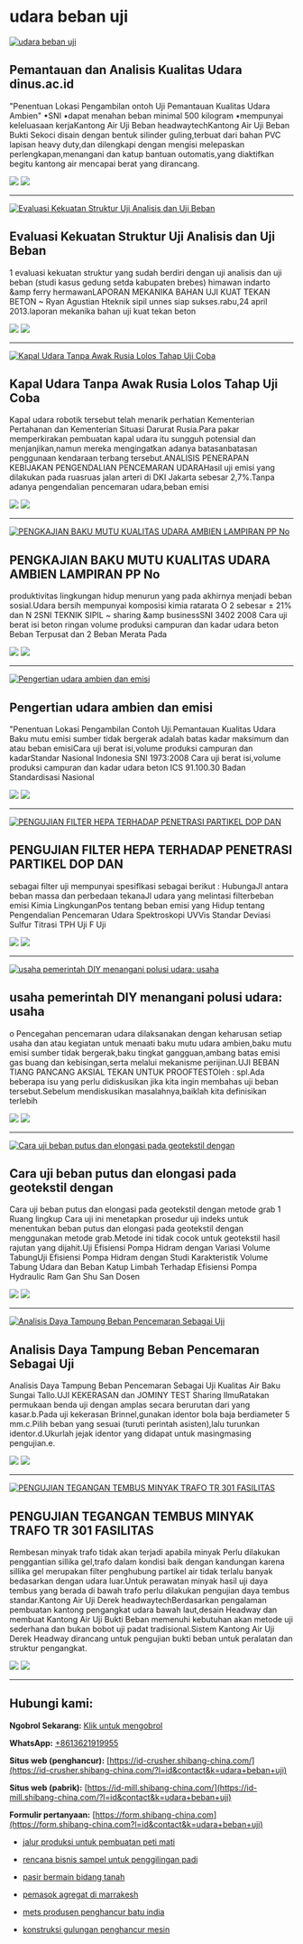 # udara beban uji

<a href="https://swt.shibang-china.com/?l=id&img&k=udara+beban+uji" target="_blank">![udara beban uji](http://static.shibang-china.com/all-800x300/992.jpg)</a>

## Pemantauan dan Analisis Kualitas Udara dinus.ac.id
"Penentuan Lokasi Pengambilan ontoh Uji Pemantauan Kualitas Udara Ambien" •SNI •dapat menahan beban minimal 500 kilogram •mempunyai keleluasaan kerjaKantong Air Uji Beban headwaytechKantong Air Uji Beban Bukti Sekoci disain dengan bentuk silinder guling,terbuat dari bahan PVC lapisan heavy duty,dan dilengkapi dengan mengisi melepaskan perlengkapan,menangani dan katup bantuan outomatis,yang diaktifkan begitu kantong air mencapai berat yang dirancang.


<a href="https://whatsapp.shibangsoft.com/WhatsApp.php" target="_blank" title="WhatsApp">![](http://static.shibang-china.com/icon/whatsapp.png)</a> <a href="https://swt.shibang-china.com/?l=id&icon&k=udara+beban+uji" target="_blank">![](http://static.shibang-china.com/icon/chat-id.png)</a>

---

<a href="https://swt.shibang-china.com/?l=id&img&k=udara+beban+uji" target="_blank">![Evaluasi Kekuatan Struktur Uji Analisis dan Uji Beban](http://static.shibang-china.com/all-800x300/1150.jpg)</a>

## Evaluasi Kekuatan Struktur Uji Analisis dan Uji Beban
1 evaluasi kekuatan struktur yang sudah berdiri dengan uji analisis dan uji beban (studi kasus gedung setda kabupaten brebes) himawan indarto &amp ferry hermawanLAPORAN MEKANIKA BAHAN UJI KUAT TEKAN BETON ~ Ryan Agustian Hteknik sipil unnes siap sukses.rabu,24 april 2013.laporan mekanika bahan uji kuat tekan beton


<a href="https://whatsapp.shibangsoft.com/WhatsApp.php" target="_blank" title="WhatsApp">![](http://static.shibang-china.com/icon/whatsapp.png)</a> <a href="https://swt.shibang-china.com/?l=id&icon&k=udara+beban+uji" target="_blank">![](http://static.shibang-china.com/icon/chat-id.png)</a>

---

<a href="https://swt.shibang-china.com/?l=id&img&k=udara+beban+uji" target="_blank">![Kapal Udara Tanpa Awak Rusia Lolos Tahap Uji Coba](http://static.shibang-china.com/all-800x300/640.jpg)</a>

## Kapal Udara Tanpa Awak Rusia Lolos Tahap Uji Coba
Kapal udara robotik tersebut telah menarik perhatian Kementerian Pertahanan dan Kementerian Situasi Darurat Rusia.Para pakar memperkirakan pembuatan kapal udara itu sungguh potensial dan menjanjikan,namun mereka mengingatkan adanya batasanbatasan penggunaan kendaraan terbang tersebut.ANALISIS PENERAPAN KEBIJAKAN PENGENDALIAN PENCEMARAN UDARAHasil uji emisi yang dilakukan pada ruasruas jalan arteri di DKI Jakarta sebesar 2,7%.Tanpa adanya pengendalian pencemaran udara,beban emisi


<a href="https://whatsapp.shibangsoft.com/WhatsApp.php" target="_blank" title="WhatsApp">![](http://static.shibang-china.com/icon/whatsapp.png)</a> <a href="https://swt.shibang-china.com/?l=id&icon&k=udara+beban+uji" target="_blank">![](http://static.shibang-china.com/icon/chat-id.png)</a>

---

<a href="https://swt.shibang-china.com/?l=id&img&k=udara+beban+uji" target="_blank">![PENGKAJIAN BAKU MUTU KUALITAS UDARA AMBIEN LAMPIRAN PP No](http://static.shibang-china.com/all-800x300/452.jpg)</a>

## PENGKAJIAN BAKU MUTU KUALITAS UDARA AMBIEN LAMPIRAN PP No
produktivitas lingkungan hidup menurun yang pada akhirnya menjadi beban sosial.Udara bersih mempunyai komposisi kimia ratarata O 2 sebesar ± 21% dan N 2SNI TEKNIK SIPIL ~ sharing &amp businessSNI 3402 2008 Cara uji berat isi beton ringan volume produksi campuran dan kadar udara beton Beban Terpusat dan 2 Beban Merata Pada


<a href="https://whatsapp.shibangsoft.com/WhatsApp.php" target="_blank" title="WhatsApp">![](http://static.shibang-china.com/icon/whatsapp.png)</a> <a href="https://swt.shibang-china.com/?l=id&icon&k=udara+beban+uji" target="_blank">![](http://static.shibang-china.com/icon/chat-id.png)</a>

---

<a href="https://swt.shibang-china.com/?l=id&img&k=udara+beban+uji" target="_blank">![Pengertian udara ambien dan emisi](http://static.shibang-china.com/all-800x300/373.jpg)</a>

## Pengertian udara ambien dan emisi
"Penentuan Lokasi Pengambilan Contoh Uji.Pemantauan Kualitas Udara Baku mutu emisi sumber tidak bergerak adalah batas kadar maksimum dan atau beban emisiCara uji berat isi,volume produksi campuran dan kadarStandar Nasional Indonesia SNI 1973:2008 Cara uji berat isi,volume produksi campuran dan kadar udara beton ICS 91.100.30 Badan Standardisasi Nasional


<a href="https://whatsapp.shibangsoft.com/WhatsApp.php" target="_blank" title="WhatsApp">![](http://static.shibang-china.com/icon/whatsapp.png)</a> <a href="https://swt.shibang-china.com/?l=id&icon&k=udara+beban+uji" target="_blank">![](http://static.shibang-china.com/icon/chat-id.png)</a>

---

<a href="https://swt.shibang-china.com/?l=id&img&k=udara+beban+uji" target="_blank">![PENGUJIAN FILTER HEPA TERHADAP PENETRASI PARTIKEL DOP DAN](http://static.shibang-china.com/all-800x300/209.jpg)</a>

## PENGUJIAN FILTER HEPA TERHADAP PENETRASI PARTIKEL DOP DAN
sebagai filter uji mempunyai spesiflkasi sebagai berikut : HubungaJl antara beban massa dan perbedaan tekanaJl udara yang melintasi filterbeban emisi Kimia LingkunganPos tentang beban emisi yang Hidup tentang Pengendalian Pencemaran Udara Spektroskopi UVVis Standar Deviasi Sulfur Titrasi TPH Uji F Uji


<a href="https://whatsapp.shibangsoft.com/WhatsApp.php" target="_blank" title="WhatsApp">![](http://static.shibang-china.com/icon/whatsapp.png)</a> <a href="https://swt.shibang-china.com/?l=id&icon&k=udara+beban+uji" target="_blank">![](http://static.shibang-china.com/icon/chat-id.png)</a>

---

<a href="https://swt.shibang-china.com/?l=id&img&k=udara+beban+uji" target="_blank">![usaha pemerintah DIY menangani polusi udara: usaha](http://static.shibang-china.com/all-800x300/1094.jpg)</a>

## usaha pemerintah DIY menangani polusi udara: usaha
o Pencegahan pencemaran udara dilaksanakan dengan keharusan setiap usaha dan atau kegiatan untuk menaati baku mutu udara ambien,baku mutu emisi sumber tidak bergerak,baku tingkat gangguan,ambang batas emisi gas buang dan kebisingan,serta melalui mekanisme perijinan.UJI BEBAN TIANG PANCANG AKSIAL TEKAN UNTUK PROOFTESTOleh : spl.Ada beberapa isu yang perlu didiskusikan jika kita ingin membahas uji beban tersebut.Sebelum mendiskusikan masalahnya,baiklah kita definisikan terlebih


<a href="https://whatsapp.shibangsoft.com/WhatsApp.php" target="_blank" title="WhatsApp">![](http://static.shibang-china.com/icon/whatsapp.png)</a> <a href="https://swt.shibang-china.com/?l=id&icon&k=udara+beban+uji" target="_blank">![](http://static.shibang-china.com/icon/chat-id.png)</a>

---

<a href="https://swt.shibang-china.com/?l=id&img&k=udara+beban+uji" target="_blank">![Cara uji beban putus dan elongasi pada geotekstil dengan](http://static.shibang-china.com/all-800x300/858.jpg)</a>

## Cara uji beban putus dan elongasi pada geotekstil dengan
Cara uji beban putus dan elongasi pada geotekstil dengan metode grab 1 Ruang lingkup Cara uji ini menetapkan prosedur uji indeks untuk menentukan beban putus dan elongasi pada geotekstil dengan menggunakan metode grab.Metode ini tidak cocok untuk geotekstil hasil rajutan yang dijahit.Uji Efisiensi Pompa Hidram dengan Variasi Volume TabungUji Efisiensi Pompa Hidram dengan Studi Karakteristik Volume Tabung Udara dan Beban Katup Limbah Terhadap Efisiensi Pompa Hydraulic Ram Gan Shu San Dosen


<a href="https://whatsapp.shibangsoft.com/WhatsApp.php" target="_blank" title="WhatsApp">![](http://static.shibang-china.com/icon/whatsapp.png)</a> <a href="https://swt.shibang-china.com/?l=id&icon&k=udara+beban+uji" target="_blank">![](http://static.shibang-china.com/icon/chat-id.png)</a>

---

<a href="https://swt.shibang-china.com/?l=id&img&k=udara+beban+uji" target="_blank">![Analisis Daya Tampung Beban Pencemaran Sebagai Uji](http://static.shibang-china.com/all-800x300/958.jpg)</a>

## Analisis Daya Tampung Beban Pencemaran Sebagai Uji
Analisis Daya Tampung Beban Pencemaran Sebagai Uji Kualitas Air Baku Sungai Tallo.UJI KEKERASAN dan JOMINY TEST Sharing IlmuRatakan permukaan benda uji dengan amplas secara berurutan dari yang kasar.b.Pada uji kekerasan Brinnel,gunakan identor bola baja berdiameter 5 mm.c.Pilih beban yang sesuai (turuti perintah asisten),lalu turunkan identor.d.Ukurlah jejak identor yang didapat untuk masingmasing pengujian.e.


<a href="https://whatsapp.shibangsoft.com/WhatsApp.php" target="_blank" title="WhatsApp">![](http://static.shibang-china.com/icon/whatsapp.png)</a> <a href="https://swt.shibang-china.com/?l=id&icon&k=udara+beban+uji" target="_blank">![](http://static.shibang-china.com/icon/chat-id.png)</a>

---

<a href="https://swt.shibang-china.com/?l=id&img&k=udara+beban+uji" target="_blank">![PENGUJIAN TEGANGAN TEMBUS MINYAK TRAFO TR 301 FASILITAS](http://static.shibang-china.com/all-800x300/389.jpg)</a>

## PENGUJIAN TEGANGAN TEMBUS MINYAK TRAFO TR 301 FASILITAS
Rembesan minyak trafo tidak akan terjadi apabila minyak Perlu dilakukan penggantian sillika gel,trafo dalam kondisi baik dengan kandungan karena sillika gel merupakan filter penghubung partikel air tidak terlalu banyak bedasarkan dengan udara luar.Untuk perawatan minyak hasil uji daya tembus yang berada di bawah trafo perlu dilakukan pengujian daya tembus standar.Kantong Air Uji Derek headwaytechBerdasarkan pengalaman pembuatan kantong pengangkat udara bawah laut,desain Headway dan membuat Kantong Air Uji Bukti Beban memenuhi kebutuhan akan metode uji sederhana dan bukan bobot uji padat tradisional.Sistem Kantong Air Uji Derek Headway dirancang untuk pengujian bukti beban untuk peralatan dan struktur pengangkat.


<a href="https://whatsapp.shibangsoft.com/WhatsApp.php" target="_blank" title="WhatsApp">![](http://static.shibang-china.com/icon/whatsapp.png)</a> <a href="https://swt.shibang-china.com/?l=id&icon&k=udara+beban+uji" target="_blank">![](http://static.shibang-china.com/icon/chat-id.png)</a>

---
## Hubungi kami:

**Ngobrol Sekarang:** [Klik untuk mengobrol](https://swt.shibang-china.com?l=id&contact&k=udara+beban+uji)

**WhatsApp:**  [+8613621919955](https://whatsapp.shibangsoft.com/WhatsApp.php)

**Situs web (penghancur):** [https://id-crusher.shibang-china.com/](https://id-crusher.shibang-china.com/?l=id&contact&k=udara+beban+uji)

**Situs web (pabrik):** [https://id-mill.shibang-china.com/](https://id-mill.shibang-china.com/?l=id&contact&k=udara+beban+uji)

**Formulir pertanyaan:** [https://form.shibang-china.com](https://form.shibang-china.com?l=id&contact&k=udara+beban+uji)

* [jalur produksi untuk pembuatan peti mati](../36/jalur%20produksi%20untuk%20pembuatan%20peti%20mati.md)

* [rencana bisnis sampel untuk penggilingan padi](../34/rencana%20bisnis%20sampel%20untuk%20penggilingan%20padi.md)

* [pasir bermain bidang tanah](../40/pasir%20bermain%20bidang%20tanah.md)

* [pemasok agregat di marrakesh](../38/pemasok%20agregat%20di%20marrakesh.md)

* [mets produsen penghancur batu india](../39/mets%20produsen%20penghancur%20batu%20india.md)

* [konstruksi gulungan penghancur mesin](../39/konstruksi%20gulungan%20penghancur%20mesin.md)